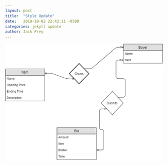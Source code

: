 ```yaml
---
layout: post
title:  "Style Update"
date:   2019-10-02 22:42:11 -0500
categories: jekyll update
author: Jack Frey
---
```

![](/assets/Auction_DrawIO.png)
